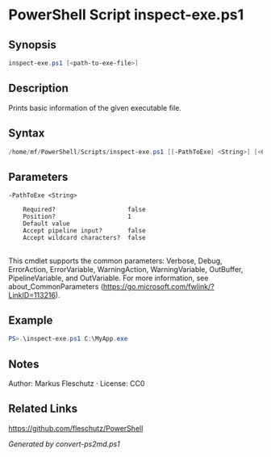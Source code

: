 # PowerShell Script inspect-exe.ps1

## Synopsis
```powershell
inspect-exe.ps1 [<path-to-exe-file>]
```

## Description
Prints basic information of the given executable file.

## Syntax
```powershell
/home/mf/PowerShell/Scripts/inspect-exe.ps1 [[-PathToExe] <String>] [<CommonParameters>]
```

## Parameters

```
-PathToExe <String>
    
    Required?                    false
    Position?                    1
    Default value                
    Accept pipeline input?       false
    Accept wildcard characters?  false
```
## <CommonParameters>
This cmdlet supports the common parameters: Verbose, Debug, ErrorAction, ErrorVariable, WarningAction, WarningVariable, OutBuffer, PipelineVariable, and OutVariable. For more information, see about_CommonParameters (https://go.microsoft.com/fwlink/?LinkID=113216).

## Example
```powershell
PS>.\inspect-exe.ps1 C:\MyApp.exe
```


## Notes
Author: Markus Fleschutz · License: CC0

## Related Links
https://github.com/fleschutz/PowerShell

*Generated by convert-ps2md.ps1*
